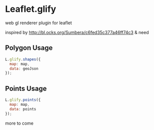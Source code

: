 # Leaflet.glify
web gl renderer plugin for leaflet


inspired by http://bl.ocks.org/Sumbera/c6fed35c377a46ff74c3 & need


## Polygon Usage
```javascript
L.glify.shapes({
  map: map,
  data: geoJson
});
```

## Points Usage
```javascript
L.glify.points({
  map: map,
  data: points
});
```

more to come